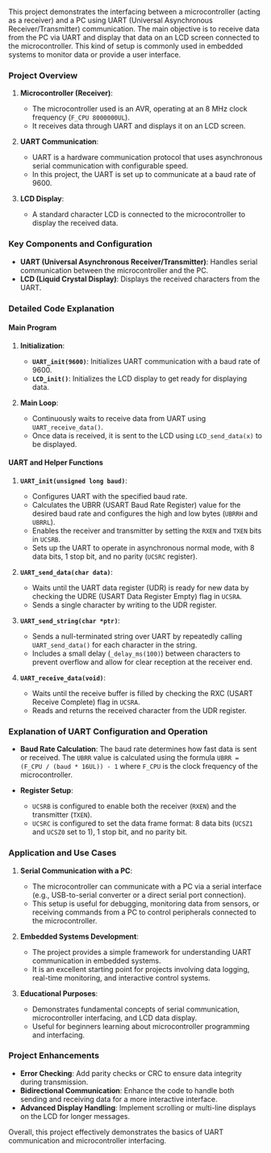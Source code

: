 This project demonstrates the interfacing between a microcontroller (acting as a receiver) and a PC using UART (Universal Asynchronous Receiver/Transmitter) communication. The main objective is to receive data from the PC via UART and display that data on an LCD screen connected to the microcontroller. This kind of setup is commonly used in embedded systems to monitor data or provide a user interface.

### **Project Overview**

1. **Microcontroller (Receiver)**: 
   - The microcontroller used is an AVR, operating at an 8 MHz clock frequency (`F_CPU 8000000UL`).
   - It receives data through UART and displays it on an LCD screen.

2. **UART Communication**:
   - UART is a hardware communication protocol that uses asynchronous serial communication with configurable speed.
   - In this project, the UART is set up to communicate at a baud rate of 9600.

3. **LCD Display**:
   - A standard character LCD is connected to the microcontroller to display the received data.

### **Key Components and Configuration**

- **UART (Universal Asynchronous Receiver/Transmitter)**: Handles serial communication between the microcontroller and the PC.
- **LCD (Liquid Crystal Display)**: Displays the received characters from the UART.

### **Detailed Code Explanation**

#### **Main Program**

1. **Initialization**:
   - **`UART_init(9600)`**: Initializes UART communication with a baud rate of 9600.
   - **`LCD_init()`**: Initializes the LCD display to get ready for displaying data.

2. **Main Loop**:
   - Continuously waits to receive data from UART using `UART_receive_data()`.
   - Once data is received, it is sent to the LCD using `LCD_send_data(x)` to be displayed.

#### **UART and Helper Functions**

1. **`UART_init(unsigned long baud)`**:
   - Configures UART with the specified baud rate.
   - Calculates the UBRR (USART Baud Rate Register) value for the desired baud rate and configures the high and low bytes (`UBRRH` and `UBRRL`).
   - Enables the receiver and transmitter by setting the `RXEN` and `TXEN` bits in `UCSRB`.
   - Sets up the UART to operate in asynchronous normal mode, with 8 data bits, 1 stop bit, and no parity (`UCSRC` register).

2. **`UART_send_data(char data)`**:
   - Waits until the UART data register (UDR) is ready for new data by checking the UDRE (USART Data Register Empty) flag in `UCSRA`.
   - Sends a single character by writing to the UDR register.

3. **`UART_send_string(char *ptr)`**:
   - Sends a null-terminated string over UART by repeatedly calling `UART_send_data()` for each character in the string.
   - Includes a small delay (`_delay_ms(100)`) between characters to prevent overflow and allow for clear reception at the receiver end.

4. **`UART_receive_data(void)`**:
   - Waits until the receive buffer is filled by checking the RXC (USART Receive Complete) flag in `UCSRA`.
   - Reads and returns the received character from the UDR register.

### **Explanation of UART Configuration and Operation**

- **Baud Rate Calculation**: The baud rate determines how fast data is sent or received. The `UBRR` value is calculated using the formula `UBRR = (F_CPU / (baud * 16UL)) - 1` where `F_CPU` is the clock frequency of the microcontroller.
  
- **Register Setup**:
  - `UCSRB` is configured to enable both the receiver (`RXEN`) and the transmitter (`TXEN`).
  - `UCSRC` is configured to set the data frame format: 8 data bits (`UCSZ1` and `UCSZ0` set to 1), 1 stop bit, and no parity bit.

### **Application and Use Cases**

1. **Serial Communication with a PC**:
   - The microcontroller can communicate with a PC via a serial interface (e.g., USB-to-serial converter or a direct serial port connection).
   - This setup is useful for debugging, monitoring data from sensors, or receiving commands from a PC to control peripherals connected to the microcontroller.

2. **Embedded Systems Development**:
   - The project provides a simple framework for understanding UART communication in embedded systems.
   - It is an excellent starting point for projects involving data logging, real-time monitoring, and interactive control systems.

3. **Educational Purposes**:
   - Demonstrates fundamental concepts of serial communication, microcontroller interfacing, and LCD data display.
   - Useful for beginners learning about microcontroller programming and interfacing.

### **Project Enhancements**

- **Error Checking**: Add parity checks or CRC to ensure data integrity during transmission.
- **Bidirectional Communication**: Enhance the code to handle both sending and receiving data for a more interactive interface.
- **Advanced Display Handling**: Implement scrolling or multi-line displays on the LCD for longer messages.

Overall, this project effectively demonstrates the basics of UART communication and microcontroller interfacing.
